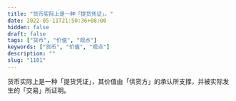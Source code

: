 ```yaml
---
title: "货币实际上是一种「提货凭证」。"
date: 2022-05-11T21:50:36+08:00
hidden: false
draft: false
tags: ["货币", "价值", "观点"]
keywords: ["货币", "价值", "观点"]
description: ""
slug: "1101"
---
```


货币实际上是一种「提货凭证」，其价值由「供货方」的承认所支撑，并被实际发生的「交易」所证明。